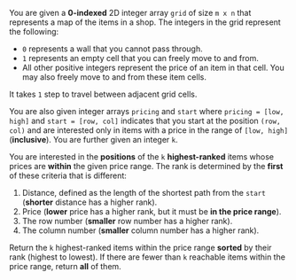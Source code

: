 You are given a **0-indexed** 2D integer array `grid` of size `m x n` that represents a map of the items in a shop. The integers in the grid represent the following:

- `0` represents a wall that you cannot pass through.
- `1` represents an empty cell that you can freely move to and from.
- All other positive integers represent the price of an item in that cell. You may also freely move to and from these item cells.

It takes `1` step to travel between adjacent grid cells.

You are also given integer arrays `pricing` and `start` where `pricing = [low, high]` and `start = [row, col]` indicates that you start at the position `(row, col)` and are interested only in items with a price in the range of `[low, high]` (**inclusive**). You are further given an integer `k`.

You are interested in the **positions** of the `k` **highest-ranked** items whose prices are **within** the given price range. The rank is determined by the **first** of these criteria that is different:

1. Distance, defined as the length of the shortest path from the `start` (**shorter** distance has a higher rank).
2. Price (**lower** price has a higher rank, but it must be **in the price range**).
3. The row number (**smaller** row number has a higher rank).
4. The column number (**smaller** column number has a higher rank).

Return the `k` highest-ranked items within the price range **sorted** by their rank (highest to lowest). If there are fewer than `k` reachable items within the price range, return **all** of them.